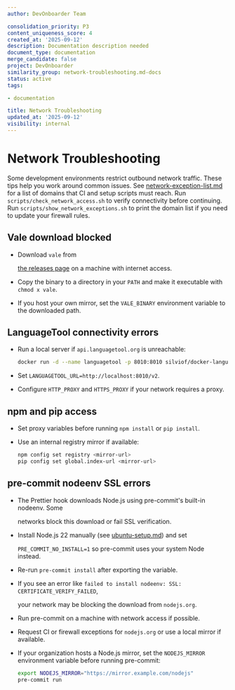 ```yaml
---
author: DevOnboarder Team

consolidation_priority: P3
content_uniqueness_score: 4
created_at: '2025-09-12'
description: Documentation description needed
document_type: documentation
merge_candidate: false
project: DevOnboarder
similarity_group: network-troubleshooting.md-docs
status: active
tags:

- documentation

title: Network Troubleshooting
updated_at: '2025-09-12'
visibility: internal
---
```


# Network Troubleshooting

Some development environments restrict outbound network traffic. These tips help you work around common issues.
See [network-exception-list.md](network-exception-list.md) for a list of domains that CI and setup scripts must reach.
Run `scripts/check_network_access.sh` to verify connectivity before continuing.
Run `scripts/show_network_exceptions.sh` to print the domain list if you need to
update your firewall rules.

## Vale download blocked

- Download `vale` from

  [the releases page](https://github.com/errata-ai/vale/releases) on a machine
  with internet access.

- Copy the binary to a directory in your `PATH` and make it executable with `chmod x vale`.

- If you host your own mirror, set the `VALE_BINARY` environment variable to the downloaded path.

## LanguageTool connectivity errors

- Run a local server if `api.languagetool.org` is unreachable:

    ```bash
    docker run -d --name languagetool -p 8010:8010 silviof/docker-languagetool
    ```

- Set `LANGUAGETOOL_URL=http://localhost:8010/v2`.

- Configure `HTTP_PROXY` and `HTTPS_PROXY` if your network requires a proxy.

## npm and pip access

- Set proxy variables before running `npm install` or `pip install`.

- Use an internal registry mirror if available:

    ```bash
    npm config set registry <mirror-url>
    pip config set global.index-url <mirror-url>
    ```

## pre-commit nodeenv SSL errors

- The Prettier hook downloads Node.js using pre-commit's built-in nodeenv. Some

  networks block this download or fail SSL verification.

- Install Node.js 22 manually (see [ubuntu-setup.md](ubuntu-setup.md)) and set

  `PRE_COMMIT_NO_INSTALL=1` so pre-commit uses your system Node instead.

- Re-run `pre-commit install` after exporting the variable.

- If you see an error like `failed to install nodeenv: SSL: CERTIFICATE_VERIFY_FAILED`,

  your network may be blocking the download from `nodejs.org`.

- Run pre-commit on a machine with network access if possible.

- Request CI or firewall exceptions for `nodejs.org` or use a local mirror if available.

- If your organization hosts a Node.js mirror, set the `NODEJS_MIRROR` environment variable before running pre-commit:

    ```bash
    export NODEJS_MIRROR="https://mirror.example.com/nodejs"
    pre-commit run
    ```
